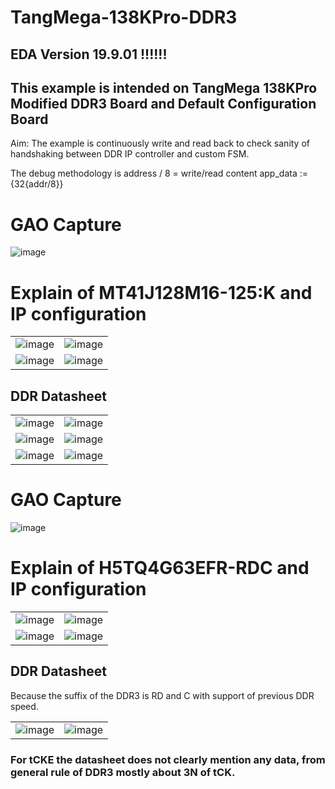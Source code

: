 # TangMega-138KPro-DDR3

## EDA Version 19.9.01 !!!!!!

## This example is intended on TangMega 138KPro Modified DDR3 Board and Default Configuration Board

Aim: The example is continuously write and read back to check sanity of handshaking between DDR IP controller and custom FSM.

The debug methodology is address / 8 = write/read content app_data := {32{addr/8}}

# GAO Capture

![image](https://github.com/briansune/TangMega-138KPro-DDR3/assets/29487339/349fa9df-84fb-40d7-935f-b498e946cf5c)

# Explain of MT41J128M16-125:K and IP configuration

| | |
|-|-|
|![image](https://github.com/briansune/TangMega-138KPro-DDR3/assets/29487339/0e2b1dda-d9fd-44b0-8206-f3e2cbf4225b)|![image](https://github.com/briansune/TangMega-138KPro-DDR3/assets/29487339/b33e9a66-1a5d-427e-8010-d9ee6422dcc5)|
|![image](https://github.com/briansune/TangMega-138KPro-DDR3/assets/29487339/bbdd52a0-5ebf-462a-a72f-3e9bc41d0045)|![image](https://github.com/briansune/TangMega-138KPro-DDR3/assets/29487339/fbdd620e-df8d-405a-ba70-694802cac7ad)|

## DDR Datasheet

| | |
|-|-|
|![image](https://github.com/briansune/TangMega-138KPro-DDR3/assets/29487339/88927293-569c-4da2-ad4b-125dba072a74)|![image](https://github.com/briansune/TangMega-138KPro-DDR3/assets/29487339/932aea6a-435d-4459-8a93-42abad7d26e8)|
|![image](https://github.com/briansune/TangMega-138KPro-DDR3/assets/29487339/a53b2aba-ef5c-4fb3-bb95-4d9c552a6699)|![image](https://github.com/briansune/TangMega-138KPro-DDR3/assets/29487339/66ca86e7-ccb2-46b5-8a33-7f60fe29e0de)|
|![image](https://github.com/briansune/TangMega-138KPro-DDR3/assets/29487339/a16acbcd-262d-4099-ab53-23a7132656d9)|![image](https://github.com/briansune/TangMega-138KPro-DDR3/assets/29487339/cb24ad39-118e-477f-833c-17b3449dcd71)|

# GAO Capture

![image](https://github.com/briansune/TangMega-138KPro-DDR3/assets/29487339/2da3f0b3-620e-48a2-b95d-d83e7d76b6fd)

# Explain of H5TQ4G63EFR-RDC and IP configuration

| | |
|-|-|
|![image](https://github.com/briansune/TangMega-138KPro-DDR3/assets/29487339/3522899d-8af0-4a96-a506-6a87f33842d4)|![image](https://github.com/briansune/TangMega-138KPro-DDR3/assets/29487339/768fe3ff-3f0a-4a9d-a90a-9715c6b1e8fd)|
|![image](https://github.com/briansune/TangMega-138KPro-DDR3/assets/29487339/985df7f0-86bf-42bd-82e1-11178538a8b6)|![image](https://github.com/briansune/TangMega-138KPro-DDR3/assets/29487339/6bfedaa1-c78e-4de2-a588-e522bb955745)|

## DDR Datasheet

Because the suffix of the DDR3 is RD and C with support of previous DDR speed.

| | |
|-|-|
|![image](https://github.com/briansune/TangMega-138KPro-DDR3/assets/29487339/5b999d74-a5b7-4086-8ac1-49a6734d23d3)|![image](https://github.com/briansune/TangMega-138KPro-DDR3/assets/29487339/c3d7940c-33de-47cd-ba6e-01cab2827840)|

### For tCKE the datasheet does not clearly mention any data, from general rule of DDR3 mostly about 3N of tCK.
